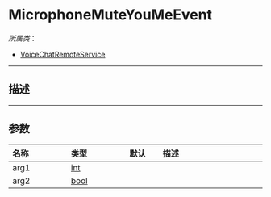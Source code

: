 # MicrophoneMuteYouMeEvent

*所属类*：
* [VoiceChatRemoteService](/Api/Classes/GamePlay/VoiceChatRemoteService.md)
------------------------------------------------------------------------------------------
## 描述



------------------------------------------------------------------------------------------
## 参数

|<div style="width:100px">名称</div>|<div style="width:100px">类型</div>|<div style="width:50px">默认</div>|<div style="width:350px">描述</div>|
|:---|:---|:---|:---|
|arg1|[int](/Api/DataType/Number.md)|||
|arg2|[bool](/Api/DataType/Bool.md)|||

